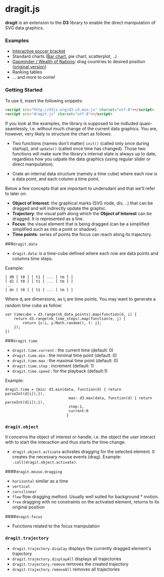 dragit.js
==========

**dragit** is an extension to the **D3** library to enable the direct manipulation of SVG data graphics. 

### Examples

* [Interactive soccer bracket](http://romain.vuillemot.net/projects/worldcup14/)
* Standard charts ([Bar chart](example/test_barchart.html), pie chart, scatterplot, ..)
* [Gapminder / Wealth of Nations](example/nations.html): drag countries to desired position ([original version](http://bost.ocks.org/mike/nations/))
* Ranking tables
* ... and more to come!


### Getting Started

To use it, insert the following snippets:

```html
<script src="http://d3js.org/d3.v3.min.js" charset="utf-8"></script>
<script src="dragit.js" charset="utf-8"></script>
```

If you look at the examples, the library is supposed to be indluded quasi-seamlessly, i.e. without much change of the current data graphics. You are, however, very likely to structure the chart as follows:

* Two functions (names don't matter) `init()` (called only once during startup), and `update()` (called once time has changed). Those two functions will make sure the library's internal state is always up to date, regardless how you udpate the data graphics (using regular slider or direct manipulation).

* Crate an internal data structure (namely a time cube) where each row is a data point, and each column a time point.

Below a few concepts that are important to undersdant and that we'll refer to later on:

* **Object of Interest**: the graphical marks (SVG node, div, ..) that can be dragged and will indirectly update the graphic.
* **Trajectory**: the visual path along which the **Object of Interest** can be dragged. It is represented as a line.
* **Focus**: the visual element that is being dragged (can be a simplified simplified such as into a point or shadow).
* **Time points**: series of points the focus can reach along its trajectory.

###`dragit.data`

* `dragit.data`: is a time-cube defined where each row are data points and columns time steps.

Example:

```
[ d0 [ t0 ] [ t1 ] ... [ tm ] ]
[ d1 [ t0 ] [ t1 ] ... [ tm ] ]
...
[ dn [ t0 ] [ t1 ] ... [ tm ] ]
```

Where d<sub>i</sub> are dimensions, as t<sub>i</sub> are time points. You may want to generate a random time cube as follow:

```
var timecube = d3.range(nb_data_points).map(function(d, i) {
	return d3.range(nb_time_steps).map(function(e, j) { 
		return {x:i, y:Math.random(), t: j};
	});
})
```

###`dragit.time`

* `dragit.time.current` : 	the current time (default: 0)
* `dragit.time.min`		: 	the minimal time point (default: 0)
* `dragit.time.max`		: 	the maximal time point (default: 0)
* `dragit.time.step`	: 	increment (default: 1)
* `dragit.time.speed`	: 	for the playback (default:1)

Example:

```
dragit.time = {min: d3.min(data, function(d) { return parseInt(d[i]);}), 
							 max: d3.max(data, function(d) { return parseInt(d[i]);}), 
							 step:1, 
							 current:0
							}
```

### `dragit.object`

It concerns the object of interest or handle, i.e. the object the user interact with to start the interaction and thus starts the time change.


* `dragit.object.activate` activates dragging for the selected element. It creates the necessary mouse events (drag). Example: `.call(dragit.object.activate)`.

####`dragit.mouse.dragging`

* `horizontal` similar as a time
* `vertical`
* `curvilinear`
* `flow` flow dragging method. Usually well suited for background * motion.
* `free` dragging with no constraints on the activated element, returns to its original position


####`dragit.focus`

* Functions related to the focus manipulation

### `dragit.trajectory`


* `dragit.trajectory.display` displays the currently dragged element's trajectory
* `dragit.trajectory.displayAll` displays all trajectories
* `dragit.trajectory.remove` removes the created trajectory
* `dragit.trajectory.removeAll` removes all trajectories

